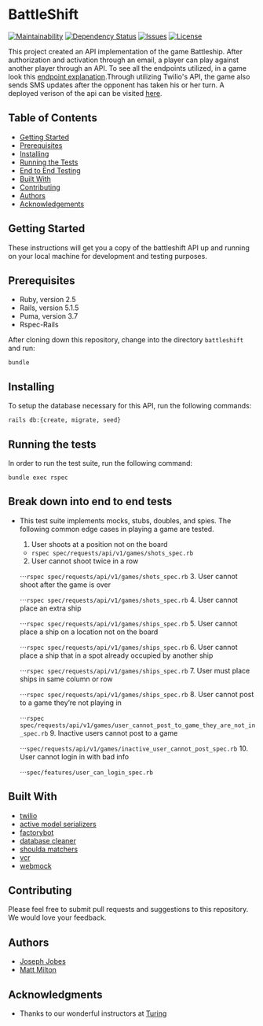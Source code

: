# BattleShift
[![Maintainability](https://api.codeclimate.com/v1/badges/5c7d6df27102140dc5a3/maintainability)](https://codeclimate.com/github/mgmilton/battleshift/maintainability)
[![Dependency Status](https://beta.gemnasium.com/badges/github.com/mgmilton/battleshift.svg)](https://beta.gemnasium.com/projects/github.com/mgmilton/battleshift)
[![Issues](https://img.shields.io/github/issues/mgmilton/battleshift.svg?style=flat-square)](https://github.com/mgmilton/battleshift/issues)
[![License](https://img.shields.io/badge/license-MIT-brightgreen.svg?style=flat-square)](http://opensource.org/licenses/MIT)

This project created an API implementation of the game Battleship. After authorization and activation through an email, a player can play against another player through an API. To see all the endpoints utilized, in a game look this [endpoint explanation](https://github.com/mgmilton/battleshift/blob/master/endpoint_explanations.md).Through utilizing Twilio's API, the game also sends SMS updates after the opponent has taken his or her turn. A deployed verison of the api can be visited [here](https://battleshift.herokuapp.com/).

## Table of Contents
- [Getting Started](#getting-started)
- [Prerequisites](#prequisites)
- [Installing](#installing)
- [Running the Tests](#running-the-tests)
- [End to End Testing](#break-down-into-end-to-end-tests)
- [Built With](#built-with)
- [Contributing](#contributing)
- [Authors](#authors)
- [Acknowledgements](#acknowledgments)

## Getting Started

These instructions will get you a copy of the battleshift API up and running on your local machine for development and testing purposes.

## Prerequisites


* Ruby, version 2.5
* Rails, version 5.1.5
* Puma, version 3.7
* Rspec-Rails

After cloning down this repository, change into the directory ```battleshift``` and run:

```
bundle
```

## Installing

To setup the database necessary for this API, run the following commands:

```
rails db:{create, migrate, seed}
```



## Running the tests

In order to run the test suite, run the following command:
```
bundle exec rspec
```

## Break down into end to end tests

* This test suite implements mocks, stubs, doubles, and spies. The following common edge cases in playing a game are tested.
  1. User shoots at a position not on the board
    * ```rspec spec/requests/api/v1/games/shots_spec.rb```
  2. User cannot shoot twice in a row

  ⋅⋅⋅```rspec spec/requests/api/v1/games/shots_spec.rb```
  3. User cannot shoot after the game is over

  ⋅⋅⋅```rspec spec/requests/api/v1/games/shots_spec.rb```
  4. User cannot place an extra ship

  ⋅⋅⋅```rspec spec/requests/api/v1/games/ships_spec.rb```
  5. User cannot place a ship on a location not on the board

  ⋅⋅⋅```rspec spec/requests/api/v1/games/ships_spec.rb```
  6. User cannot place a ship that in a spot already occupied by another ship

  ⋅⋅⋅```rspec spec/requests/api/v1/games/ships_spec.rb```
  7. User must place ships in same column or row

  ⋅⋅⋅```rspec spec/requests/api/v1/games/ships_spec.rb```
  8. User cannot post to a game they’re not playing in

  ⋅⋅⋅```rspec spec/requests/api/v1/games/user_cannot_post_to_game_they_are_not_in_spec.rb```
  9. Inactive users cannot post to a game

  ⋅⋅⋅```spec/requests/api/v1/games/inactive_user_cannot_post_spec.rb```
  10. User cannot login in with bad info

  ⋅⋅⋅```spec/features/user_can_login_spec.rb```

## Built With
* [twilio](https://github.com/twilio/twilio-ruby)
* [active model serializers](https://github.com/rails-api/active_model_serializers)
* [factorybot](https://github.com/thoughtbot/factory_bot)
* [database cleaner](https://github.com/DatabaseCleaner/database_cleaner)
* [shoulda matchers](https://github.com/thoughtbot/shoulda-matchers)
* [vcr](https://github.com/vcr/vcr)
* [webmock](https://github.com/bblimke/webmock)


## Contributing

Please feel free to submit pull requests and suggestions to this repository. We would love your feedback.

## Authors

* [Joseph Jobes](https://github.com/AtmaVichara)
* [Matt Milton](https://github.com/mgmilton)


## Acknowledgments

* Thanks to our wonderful instructors at [Turing](https://github.com/turingschool)
